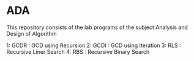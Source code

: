 # ADA
This repository consists of the lab programs of the subject Analysis and Design of Algorithm  

1: GCDR : GCD using Recursion
2: GCDI : GCD using Iteration
3: RLS  : Recursive Liner Search
4: RBS  : Recursive Binary Search
